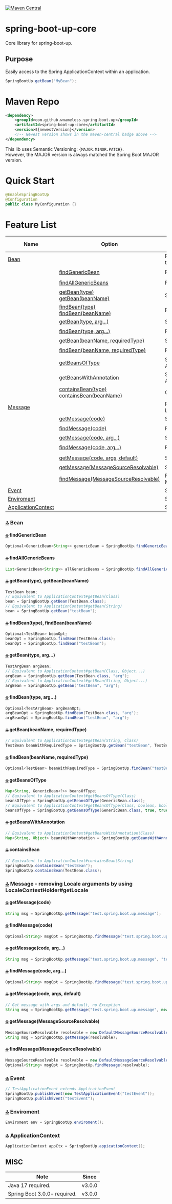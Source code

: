[![Maven Central](https://maven-badges.herokuapp.com/maven-central/com.github.wnameless.spring.boot.up/spring-boot-up-core/badge.svg)](https://maven-badges.herokuapp.com/maven-central/com.github.wnameless.spring.boot.up/spring-boot-up-core)

spring-boot-up-core
=============
Core library for spring-boot-up.

## Purpose
Easily access to the Spring ApplicationContext within an application.
```java
SpringBootUp.getBean("MyBean");
```

# Maven Repo
```xml
<dependency>
	<groupId>com.github.wnameless.spring.boot.up</groupId>
	<artifactId>spring-boot-up-core</artifactId>
	<version>${newestVersion}</version>
	<!-- Newest version shows in the maven-central badge above -->
</dependency>
```
This lib uses Semantic Versioning: `{MAJOR.MINOR.PATCH}`.<br>
However, the MAJOR version is always matched the Spring Boot MAJOR version.

# Quick Start
```java
@EnableSpringBootUp
@Configuration
public class MyConfiguration {}
```

# Feature List<a id='top'></a>
| Name | Option | Description | Exception-Free | Since |
| --- | --- | --- | --- | --- |
| [Bean](#3.0.0-5) | | Provide methods that return Optional values to prevent exceptions | | v3.0.0 |
| | [findGenericBean](#3.0.0-5.1) | Find an Optional of target generic bean | :heavy_check_mark: | v3.0.0 |
| | [findAllGenericBeans](#3.0.0-5.2) | Find a List of target generic beans | :heavy_check_mark: | v3.0.0 |
| | [getBean(type)<br> getBean(beanName)](#3.0.0-5.3) | Shortcut: ApplicationContext#getBean | | v3.0.0 |
| | [findBean(type)<br> findBean(beanName)](#3.0.0-5.4) | Find an Optional of target bean | :heavy_check_mark: | v3.0.0 |
| | [getBean(type, arg...)](#3.0.0-5.5) | Shortcut: ApplicationContext#getBean | | v3.0.0 |
| | [findBean(type, arg...)](#3.0.0-5.6) | Find an Optional of target bean with args | :heavy_check_mark: | v3.0.0 |
| | [getBean(beanName, requiredType)](#3.0.0-5.7) | Shortcut: ApplicationContext#getBean | | v3.0.0 |
| | [findBean(beanName, requiredType)](#3.0.0-5.8) | Find an Optional of target bean with generics | :heavy_check_mark: | v3.0.0 |
| | [getBeansOfType](#3.0.0-5.9) | Shortcut: ApplicationContext#getBeansOfType | | v3.0.0 |
| | [getBeansWithAnnotation](#3.0.0-5.10) | Shortcut: ApplicationContext#getBeansWithAnnotation | | v3.0.0 |
| | [containsBean(type)<br> containsBean(beanName)](#3.0.0-5.11) | Check bean existence | :heavy_check_mark: | v3.0.0 |
| [Message](#3.0.0-4) | | Remove Locale argument by utilizing LocaleContextHolder#getLocale | | v3.0.0 |
| | [getMessage(code)](#3.0.0-4.1) | Shortcut: ApplicationContext#getMessage | | v3.0.0 |
| | [findMessage(code)](#3.0.0-4.2) | Find an Optional of a message | :heavy_check_mark: | v3.0.0 |
| | [getMessage(code, arg...)](#3.0.0-4.3) | Shortcut: ApplicationContext#getMessage | | v3.0.0 |
| | [findMessage(code, arg...)](#3.0.0-4.4) | Find an Optional of a message with args | :heavy_check_mark: | v3.0.0 |
| | [getMessage(code, args, default)](#3.0.0-4.5) | Shortcut: ApplicationContext#getMessage | :heavy_check_mark: | v3.0.0 |
| | [getMessage(MessageSourceResolvable)](#3.0.0-4.6) | Shortcut: ApplicationContext#getMessage | | v3.0.0 |
| | [findMessage(MessageSourceResolvable)](#3.0.0-4.7) | Find an Optional of a message with MessageSourceResolvable | :heavy_check_mark: | v3.0.0 |
| [Event](#3.0.0-3) | | Shortcut: ApplicationContext#publishEvent | - | v3.0.0 |
| [Enviroment](#3.0.0-2) | | Shortcut: Enviroment | - | v3.0.0 |
| [ApplicationContext](#3.0.0-1) | | Shortcut: ApplicationContext | - | v3.0.0 |

### [:top:](#top) Bean<a id='3.0.0-5'></a>
#### [:top:](#top) findGenericBean<a id='3.0.0-5.1'></a>
```java
Optional<GenericBean<String>> genericBean = SpringBootUp.findGenericBean(GenericBean.class, String.class);
```
#### [:top:](#top) findAllGenericBeans<a id='3.0.0-5.2'></a>
```java
List<GenericBean<String>> allGenericBeans = SpringBootUp.findAllGenericBeans(GenericBean.class, String.class);
```
#### [:top:](#top) getBean(type), getBean(beanName)<a id='3.0.0-5.3'></a>
```java
TestBean bean;
// Equivalent to ApplicationContext#getBean(Class)
bean = SpringBootUp.getBean(TestBean.class);
// Equivalent to ApplicationContext#getBean(String)
bean = SpringBootUp.getBean("testBean");
```
#### [:top:](#top) findBean(type), findBean(beanName)<a id='3.0.0-5.4'></a>
```java
Optional<TestBean> beanOpt;
beanOpt = SpringBootUp.findBean(TestBean.class);
beanOpt = SpringBootUp.findBean("testBean");
```
#### [:top:](#top) getBean(type, arg...)<a id='3.0.0-5.5'></a>
```java
TestArgBean argBean;
// Equivalent to ApplicationContext#getBean(Class, Object...)
argBean = SpringBootUp.getBean(TestBean.class, "arg");
// Equivalent to ApplicationContext#getBean(String, Object...)
argBean = SpringBootUp.getBean("testBean", "arg");
```
#### [:top:](#top) findBean(type, arg...)<a id='3.0.0-5.6'></a>
```java
Optional<TestArgBean> argBeanOpt;
argBeanOpt = SpringBootUp.findBean(TestBean.class, "arg");
argBeanOpt = SpringBootUp.findBean("testBean", "arg");
```
#### [:top:](#top) getBean(beanName, requiredType)<a id='3.0.0-5.7'></a>
```java
// Equivalent to ApplicationContext#getBean(String, Class)
TestBean beanWithRequiredType = SpringBootUp.getBean("testBean", TestBean.class);
```
#### [:top:](#top) findBean(beanName, requiredType)<a id='3.0.0-5.8'></a>
```java
Optional<TestBean> beanWithRequiredType = SpringBootUp.findBean("testBean", TestBean.class);
```
#### [:top:](#top) getBeansOfType<a id='3.0.0-5.9'></a>
```java
Map<String, GenericBean<?>> beansOfType;
// Equivalent to ApplicationContext#getBeansOfType(Class)
beansOfType = SpringBootUp.getBeansOfType(GenericBean.class);
// Equivalent to ApplicationContext#getBeansOfType(Class, boolean, boolean)
beansOfType = SpringBootUp.getBeansOfType(GenericBean.class, true, true);
```
#### [:top:](#top) getBeansWithAnnotation<a id='3.0.0-5.10'></a>
```java
// Equivalent to ApplicationContext#getBeansWithAnnotation(Class)
Map<String, Object> beansWithAnnotation = SpringBootUp.getBeansWithAnnotation(TestAnnotation.class);
```
#### [:top:](#top) containsBean<a id='3.0.0-5.11'></a>
```java
// Equivalent to ApplicationContext#containsBean(String)
SpringBootUp.containsBean("testBean");
SpringBootUp.containsBean(TestBean.class);
```

### [:top:](#top) Message<a id='3.0.0-4'></a> - removing Locale arguments by using LocaleContextHolder#getLocale
#### [:top:](#top) getMessage(code)<a id='3.0.0-4.1'></a>
```java
String msg = SpringBootUp.getMessage("test.spring.boot.up.message");
```
#### [:top:](#top) findMessage(code)<a id='3.0.0-4.2'></a>
```java
Optional<String> msgOpt = SpringBootUp.findMessage("test.spring.boot.up.message");
```
#### [:top:](#top) getMessage(code, arg...)<a id='3.0.0-4.3'></a>
```java
String msg = SpringBootUp.getMessage("test.spring.boot.up.message", "test");
```
#### [:top:](#top) findMessage(code, arg...)<a id='3.0.0-4.4'></a>
```java
Optional<String> msgOpt = SpringBootUp.findMessage("test.spring.boot.up.message", "test");
```
#### [:top:](#top) getMessage(code, args, default)<a id='3.0.0-4.5'></a>
```java
// Get message with args and default, no Exception
String msg = SpringBootUp.getMessage("test.spring.boot.up.message", new Object[] {"test"}, ""));
```
#### [:top:](#top) getMessage(MessageSourceResolvable)<a id='3.0.0-4.6'></a>
```java
MessageSourceResolvable resolvable = new DefaultMessageSourceResolvable("test.spring.boot.up.message");
String msg = SpringBootUp.getMessage(resolvable);
```
#### [:top:](#top) findMessage(MessageSourceResolvable)<a id='3.0.0-4.7'></a>
```java
MessageSourceResolvable resolvable = new DefaultMessageSourceResolvable("test.spring.boot.up.message");
Optional<String> msgOpt = SpringBootUp.findMessage(resolvable);
```

### [:top:](#top) Event<a id='3.0.0-3'></a>
```java
// TestApplicationEvent extends ApplicationEvent
SpringBootUp.publishEvent(new TestApplicationEvent("testEvent"));
SpringBootUp.publishEvent("testEvent");
```

### [:top:](#top) Enviroment<a id='3.0.0-2'></a>
```java
Enviroment env = SpringBootUp.enviroment();
```

### [:top:](#top) ApplicationContext<a id='3.0.0-1'></a>
```java
ApplicationContext appCtx = SpringBootUp.appicationContext();
```

## MISC
| Note | Since |
| --- | --- |
| Java 17 required. | v3.0.0 |
| Spring Boot 3.0.0+ required. | v3.0.0 |

